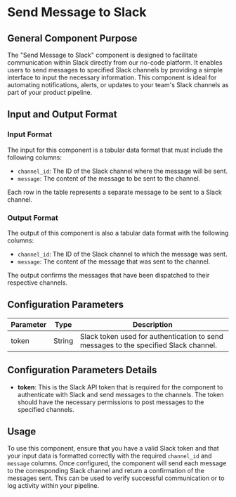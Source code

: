 # Send Message to Slack

## General Component Purpose

The "Send Message to Slack" component is designed to facilitate communication within Slack directly from our no-code platform. It enables users to send messages to specified Slack channels by providing a simple interface to input the necessary information. This component is ideal for automating notifications, alerts, or updates to your team's Slack channels as part of your product pipeline.

## Input and Output Format

### Input Format

The input for this component is a tabular data format that must include the following columns:

- `channel_id`: The ID of the Slack channel where the message will be sent.
- `message`: The content of the message to be sent to the channel.

Each row in the table represents a separate message to be sent to a Slack channel.

### Output Format

The output of this component is also a tabular data format with the following columns:

- `channel_id`: The ID of the Slack channel to which the message was sent.
- `message`: The content of the message that was sent to the channel.

The output confirms the messages that have been dispatched to their respective channels.

## Configuration Parameters

| Parameter | Type   | Description      |
|-----------|--------|------------------|
| token     | String | Slack token used for authentication to send messages to the specified Slack channel. |

## Configuration Parameters Details

- **token**: This is the Slack API token that is required for the component to authenticate with Slack and send messages to the channels. The token should have the necessary permissions to post messages to the specified channels.

## Usage

To use this component, ensure that you have a valid Slack token and that your input data is formatted correctly with the required `channel_id` and `message` columns. Once configured, the component will send each message to the corresponding Slack channel and return a confirmation of the messages sent. This can be used to verify successful communication or to log activity within your pipeline.

